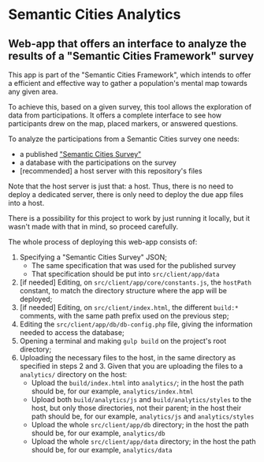 # Semantic Cities Analytics
Web-app that offers an interface to analyze the results of a "Semantic Cities Framework" survey
--------------

This app is part of the "Semantic Cities Framework", which intends to offer a efficient and effective way to gather a population's mental map towards any given area.

To achieve this, based on a given survey, this tool allows the exploration of data from participations. It offers a complete interface to see how participants drew on the map, placed markers, or answered questions.

To analyze the participations from a Semantic Cities survey one needs:

- a published ["Semantic Cities Survey"](https://github.com/fplgusmao/semanticCitiesSurvey)
- a database with the participations on the survey
- [recommended] a host server with this repository's files

Note that the host server is just that: a host. Thus, there is no need to deploy a dedicated server, there is only need to deploy the due app files into a host.

There is a possibility for this project to work by just running it locally, but it wasn't made with that in mind, so proceed carefully.

The whole process of deploying this web-app consists of:

1. Specifying a "Semantic Cities Survey" JSON;
	- The same specification that was used for the published survey
    - That specification should be put into `src/client/app/data`
2. [if needed] Editing, on `src/client/app/core/constants.js`, the `hostPath` constant, to match the directory structure where the app will be deployed;
3. [if needed] Editing, on `src/client/index.html`, the different `build:*` comments, with the same path prefix used on the previous step;
4. Editing the `src/client/app/db/db-config.php` file, giving the information needed to access the database;
5. Opening a terminal and making `gulp build` on the project's root directory;
6. Uploading the necessary files to the host, in the same directory as specified in steps 2 and 3. Given that you are uploading the files to a `analytics/` directory on the host:
    - Upload the `build/index.html` into `analytics/`; in the host the path should be, for our example, `analytics/index.html`
    - Upload both `build/analytics/js` and `build/analytics/styles` to the host, but only those directories, not their parent; in the host their path should be, for our example, `analytics/js` and `analytics/styles`
    - Upload the whole `src/client/app/db` directory; in the host the path should be, for our example, `analytics/db`
    - Upload the whole `src/client/app/data` directory; in the host the path should be, for our example, `analytics/data`
